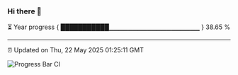 ### Hi there 👋

⏳ Year progress { ███████████▁▁▁▁▁▁▁▁▁▁▁▁▁▁▁▁▁▁▁ } 38.65 %

---

⏰ Updated on Thu, 22 May 2025 01:25:11 GMT

![Progress Bar CI](https://github.com/JuvenileQ/Progress-Bar-CI/workflows/main/badge.svg)
